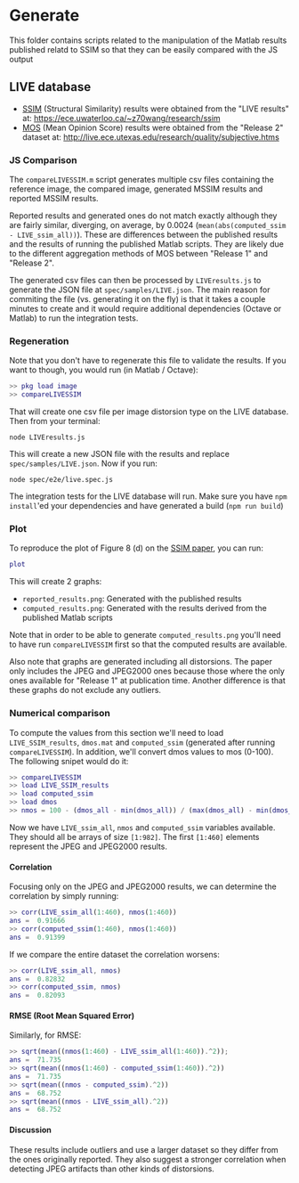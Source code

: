 # Generate

This folder contains scripts related to the manipulation of the Matlab results published relatd to SSIM so that they can be easily compared with the JS output

## LIVE database

- [SSIM](https://en.wikipedia.org/wiki/Structural_similarity) (Structural Similarity) results were obtained from the "LIVE results" at: https://ece.uwaterloo.ca/~z70wang/research/ssim
- [MOS](https://en.wikipedia.org/wiki/Mean_opinion_score) (Mean Opinion Score) results were obtained from the "Release 2" dataset at: http://live.ece.utexas.edu/research/quality/subjective.htms

### JS Comparison

The `compareLIVESSIM.m` script generates multiple csv files containing the reference image, the compared image, generated MSSIM results and reported MSSIM results.

Reported results and generated ones do not match exactly although they are fairly similar, diverging, on average, by 0.0024 (`mean(abs(computed_ssim - LIVE_ssim_all))`). These are differences between the published results and the results of running the published Matlab scripts. They are likely due to the different aggregation methods of MOS between "Release 1" and "Release 2".

The generated csv files can then be processed by `LIVEresults.js` to generate the JSON file at `spec/samples/LIVE.json`. The main reason for commiting the file (vs. generating it on the fly) is that it takes a couple minutes to create and it would require additional dependencies (Octave or Matlab) to run the integration tests.

### Regeneration

Note that you don't have to regenerate this file to validate the results. If you want to though, you would run (in Matlab / Octave):

```Matlab
>> pkg load image
>> compareLIVESSIM
```

That will create one csv file per image distorsion type on the LIVE database. Then from your terminal:

```shell
node LIVEresults.js
```

This will create a new JSON file with the results and replace `spec/samples/LIVE.json`. Now if you run:

```shell
node spec/e2e/live.spec.js
```

The integration tests for the LIVE database will run. Make sure you have `npm install`'ed your dependencies and have generated a build (`npm run build`)

### Plot

To reproduce the plot of Figure 8 (d) on the [SSIM paper](assets/ssim.pdf), you can run:

```Matlab
plot
```

This will create 2 graphs:
- `reported_results.png`: Generated with the published results
- `computed_results.png`: Generated with the results derived from the published Matlab scripts

Note that in order to be able to generate `computed_results.png` you'll need to have run `compareLIVESSIM` first so that the computed results are available.

Also note that graphs are generated including all distorsions. The paper only includes the JPEG and JPEG2000 ones because those where the only ones available for "Release 1" at publication time. Another difference is that these graphs do not exclude any outliers.

### Numerical comparison

To compute the values from this section we'll need to load `LIVE_SSIM_results`, `dmos.mat` and `computed_ssim` (generated after running `compareLIVESSIM`). In addition, we'll convert dmos values to mos (0-100). The following snipet would do it:

```Matlab
>> compareLIVESSIM
>> load LIVE_SSIM_results
>> load computed_ssim
>> load dmos
>> nmos = 100 - (dmos_all - min(dmos_all)) / (max(dmos_all) - min(dmos_all)) * 100;
```

Now we have `LIVE_ssim_all`, `nmos` and `computed_ssim` variables available. They should all be arrays of size `[1:982]`. The first `[1:460]` elements represent the JPEG and JPEG2000 results.

#### Correlation

Focusing only on the JPEG and JPEG2000 results, we can determine the correlation by simply running:

```Matlab
>> corr(LIVE_ssim_all(1:460), nmos(1:460))
ans =  0.91666
>> corr(computed_ssim(1:460), nmos(1:460))
ans =  0.91399
```

If we compare the entire dataset the correlation worsens:

```Matlab
>> corr(LIVE_ssim_all, nmos)
ans =  0.82832
>> corr(computed_ssim, nmos)
ans =  0.82093
```

#### RMSE (Root Mean Squared Error)

Similarly, for RMSE:

```Matlab
>> sqrt(mean((nmos(1:460) - LIVE_ssim_all(1:460)).^2));
ans =  71.735
>> sqrt(mean((nmos(1:460) - computed_ssim(1:460)).^2))
ans =  71.735
>> sqrt(mean((nmos - computed_ssim).^2))
ans =  68.752
>> sqrt(mean((nmos - LIVE_ssim_all).^2))
ans =  68.752
```

#### Discussion

These results include outliers and use a larger dataset so they differ from the ones originally reported. They also suggest a stronger correlation when detecting JPEG artifacts than other kinds of distorsions.
